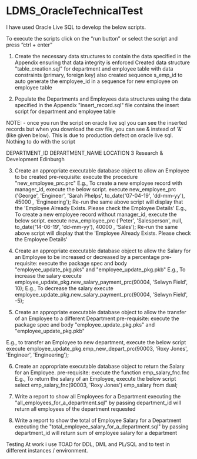# LDMS_OracleTechnicalTest
I have used Oracle Live SQL to develop the below scripts.  

To execute the scripts click on the “run button” 
                    or 
select the script and press “ctrl + enter”

1. Create the necessary data structures to contain the data specified in the Appendix ensuring that data integrity is enforced
Created data structure "table_creation.sql" for department and employee table with data constraints (primary, foreign key) also created sequence
s_emp_id to auto generate the employee_id in a sequence for new employee on employee table

2. Populate the Departments and Employees data structures using the data specified in the Appendix
"insert_record.sql" file contains the insert script for department and employee table

NOTE: - once you run the script on oracle live sql you can see the inserted records but when you download the csv file, you can see &amp; instead of '&' (like given below). This is due to production defect on oracle live sql. Nothing to do with the script

DEPARTMENT_ID	DEPARTMENT_NAME	                LOCATION
3	            Research &amp; Development      Edinburgh                                         

3. Create an appropriate executable database object to allow an Employee to be created
pre-requisite: execute the procedure "new_employee_prc.prc" 
E.g.,
To create a new employee record with manager_id, execute the below script.
execute new_employee_prc ('George', 'Engineer', 'Sarah Phelps', to_date('07-04-19', 'dd-mm-yy'), 45000 , 'Engineering');
Re-run the same above script will display that the 'Employee Already Exists. Please check the Employee Details'
E.g.,
To create a new employee record without manager_id, execute the below script.
execute new_employee_prc ('Peter', 'Salesperson', null, to_date('14-06-19', 'dd-mm-yy'), 40000 , 'Sales');
Re-run the same above script will display that the 'Employee Already Exists. Please check the Employee Details'

4. Create an appropriate executable database object to allow the Salary for an Employee to be increased or decreased by a percentage
pre-requisite: execute the package spec and body "employee_update_pkg.pks" and "employee_update_pkg.pkb"
E.g.,
To increase the salary 
execute employee_update_pkg.new_salary_payment_prc(90004, 'Selwyn Field', 10);
E.g.,
To decrease the salary 
execute employee_update_pkg.new_salary_payment_prc(90004, 'Selwyn Field', -5);

5. Create an appropriate executable database object to allow the transfer of an Employee to a different Department
pre-requisite: execute the package spec and body "employee_update_pkg.pks" and "employee_update_pkg.pkb"

E.g.,
to transfer an Employee to new department, execute the below script
execute employee_update_pkg.emp_new_depart_prc(90003, 'Roxy Jones', 'Engineer', 'Engineering');

6. Create an appropriate executable database object to return the Salary for an Employee.
pre-requisite: execute the function emp_salary_fnc.fnc
E.g.,
To return the salary of an Employee, execute the below script
select emp_salary_fnc(90003, 'Roxy Jones') emp_salary from dual;

7. Write a report to show all Employees for a Department
executing the "all_employees_for_a_department.sql" by passing department_id will return all employees of the department requested

8. Write a report to show the total of Employee Salary for a Department
executing the "total_employee_salary_for_a_department.sql" by passing department_id will return sum of employee salary for a department



Testing
    At work i use TOAD for DDL, DML and PL/SQL and to test in different instances / environment.
